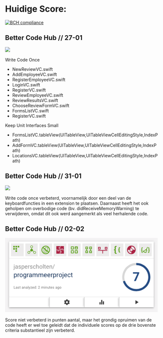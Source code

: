 # Huidige Score: 
[![BCH compliance](https://bettercodehub.com/edge/badge/jasperscholten/programmeerproject)](https://bettercodehub.com)

## Better Code Hub // 27-01

<img src="https://github.com/jasperscholten/programmeerproject/blob/master/doc/BetterCodeHub2701.png" width="500"></br>

Write Code Once
- NewReviewVC.swift
- AddEmployeeVC.swift
- RegisterEmployeeVC.swift
- LoginVC.swift
- RegisterVC.swift
- ReviewEmployeeVC.swift
- ReviewResultsVC.swift
- ChooseReviewFormVC.swift
- FormsListVC.swift
- RegisterVC.swift

Keep Unit Interfaces Small
- FormsListVC.tableView(UITableView,UITableViewCellEditingStyle,IndexPath)
- AddFormVC.tableView(UITableView,UITableViewCellEditingStyle,IndexPath)
- LocationsVC.tableView(UITableView,UITableViewCellEditingStyle,IndexPath)

## Better Code Hub // 31-01

<img src="https://github.com/jasperscholten/programmeerproject/blob/master/doc/BetterCodeHub3101.png" width="500"></br>

Write code once verbeterd, voornamelijk door een deel van de keyboardfuncties in een extension te plaatsen. Daarnaast heeft het ook geholpen om overbodige code (bv. didReceiveMemoryWarning) te verwijderen, omdat dit ook werd aangemerkt als veel herhalende code.

## Better Code Hub // 02-02

<img src="https://github.com/jasperscholten/programmeerproject/blob/master/doc/BetterCodeHub0202.png" width="500"></br>

Score niet verbeterd in punten aantal, maar het grondig opruimen van de code heeft er wel toe geleidt dat de individuele scores op de drie bovenste criteria substantieel zijn verbeterd.

